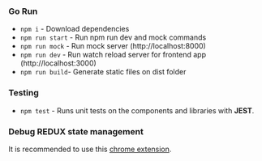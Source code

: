### Go Run

-   `npm i` - Download dependencies
-   `npm run start` - Run npm run dev and mock commands
-   `npm run mock` - Run mock server (http://localhost:8000)
-   `npm run dev` - Run watch reload server for frontend app (http://localhost:3000)
-   `npm run build`- Generate static files on dist folder

### Testing

-   `npm test` - Runs unit tests on the components and libraries with **JEST**.

### Debug REDUX state management

It is recommended to use this [chrome extension](https://chrome.google.com/webstore/detail/redux-devtools/lmhkpmbekcpmknklioeibfkpmmfibljd?hl=it).
